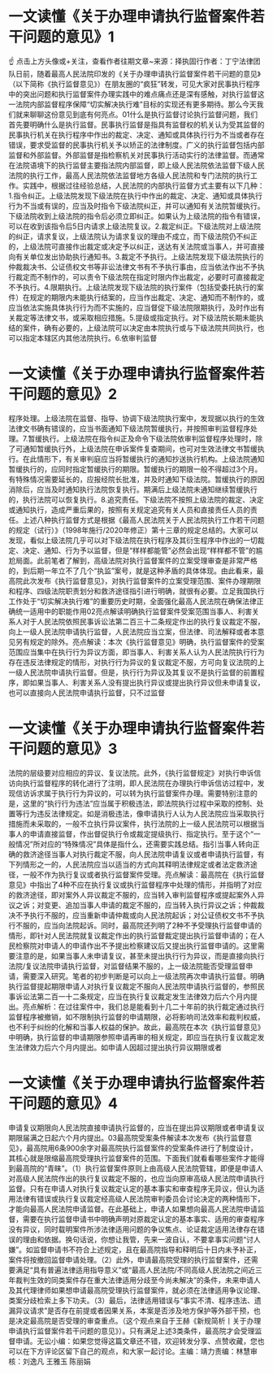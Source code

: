 # 一文读懂《关于办理申请执行监督案件若干问题的意见》1

☝ 点击上方头像或+关注，查看作者往期文章~来源：择执固行作者：丁宁法律团队日前，随着最高人民法院印发的《关于办理申请执行监督案件若干问题的意见》（以下简称《执行监督意见》）在朋友圈的“疯狂”转发，可见大家对民事执行程序中的突出问题和执行监督案件办理实践中的难点痛点还是深有感触，对执行监督这一法院内部监督程序保障“切实解决执行难”目标的实现还有更多期待。那么今天我们就来聊聊这份意见到底有何亮点。01什么是执行监督讨论执行监督问题，我们首先要明确什么是执行监督。民事执行监督是指具有监督权的机关认为受其监督的民事执行机关在执行程序中作出的裁定、决定、通知或具体执行行为不当或者存在错误，要求受监督的民事执行机关予以矫正的法律制度。广义的执行监督包括内部监督和外部监督。外部监督是指检察机关对民事执行活动实行的法律监督。而通常在法院语境下的执行监督主要指法院内部监督，即上级人民法院依法监督下级人民法院的执行工作，最高人民法院依法监督地方各级人民法院和专门法院的执行工作。实践中，根据过往经验总结，人民法院的内部执行监督方式主要有以下几种：1.指令纠正。上级法院发现下级法院在执行中作出的裁定、决定、通知或具体执行行为不当或有误的，应当及时指令下级法院纠正，并可以通知有关法院暂缓执行。下级法院收到上级法院的指令后必须立即纠正。如果认为上级法院的指令有错误，可以在收到该指令后5日内请求上级法院复议。2.裁定纠正。下级法院对上级法院的纠正，请求复议，上级法院认为请求复议的理由不成立，而下级法院仍不纠正的，上级法院可直接作出裁定或决定予以纠正，送达有关法院或当事人，并可直接向有关单位发出协助执行通知书。3.裁定不予执行。上级法院发现下级法院执行的仲裁裁决书、公证债权文书等非讼法律文书有不予执行事由，应当依法作出不予执行裁定而不制作的，可以责令下级法院在指定时限内作出裁定，必要时可直接裁定不予执行。4.限期执行。上级法院发现下级法院的执行案件（包括受委托执行的案件）在规定的期限内未能执行结案的，应当作出裁定、决定、通知而不制作的，或应当依法实施具体执行行为而不实施的，应当督促下级法院限期执行，及时作出有关裁定等法律文书，或采取相应措施。5.提级或指定执行。对下级法院长期未能执结的案件，确有必要的，上级法院可以决定由本院执行或与下级法院共同执行，也可以指定本辖区内其他法院执行。6.依审判监督

# 一文读懂《关于办理申请执行监督案件若干问题的意见》2

程序处理。上级法院在监督、指导、协调下级法院执行案中，发现据以执行的生效法律文书确有错误的，应当书面通知下级法院暂缓执行，并按照审判监督程序处理。7.暂缓执行。上级法院在指令纠正及命令下级法院依审判监督程序处理时，除了可通知暂缓执行外，上级法院在申诉案件复查期间，也可对生效法律文书暂缓执行。在此情形下，有关审判庭应当将暂缓执行的通知抄送执行机构。上级法院通知暂缓执行的，应同时指定暂缓执行的期限。暂缓执行的期限一般不得超过3个月。有特殊情况需要延长的，应报经院长批准，并及时通知下级法院。暂缓执行的原因消除后，应当及时通知执行法院恢复执行。期满后上级法院未通知继续暂缓执行的，执行法院可以恢复执行。8.追究责任。下级法院不按照上级法院的裁定、决定或通知执行，造成严重后果的，按照有关规定追究有关人员和直接责任人员的责任。上述八种执行监督方式是根据《最高人民法院关于人民法院执行工作若干问题的规定（试行）》（1998年施行/2020年修正）第十三章的规定总结的。大家可以发现，看似上级法院几乎可以对下级法院在执行程序及其衍生程序中作出的一切裁定、决定、通知、行为予以监督，但是“样样都能管”必然会出现“样样都不管”的尴尬局面。此前笔者了解到，高级法院对执行监督案件的立案受理审查是非常严格的，到后期一年立不了几个“执监”案号，就是这种矛盾的具体体现。由此看来，最高院此次发布《执行监督意见》，对执行监督案件的立案受理范围、案件办理期限和程序、四级法院职责划分和救济途径指引进行明确，就很有必要。立足我国执行工作处于“切实解决执行难”的重要历史时期，全面强化最高人民法院在确保法律正确统一适用中的职能作用02亮点解读明确执行监督案件受案范围当事人、利害关系人对于人民法院依照民事诉讼法第二百三十二条规定作出的执行复议裁定不服，向上一级人民法院申请执行监督，人民法院应当立案，但法律、司法解释或者本意见另有规定的除外。亮点解读：本次《执行监督意见》明确，执行监督案件的受案范围应当集中在执行行为异议方面，即当事人、利害关系人认为人民法院执行行为存在违反法律规定的情形，对执行行为异议的复议裁定不服，方可向复议法院的上一级人民法院申请执行监督。但是，执行行为异议及其复议不是执行监督的前置程序，即如果当事人、利害关系人没有提出执行异议或提出执行异议但未申请复议，也可以直接向人民法院申请执行监督，只不过监督

# 一文读懂《关于办理申请执行监督案件若干问题的意见》3

法院的层级要对应相应的异议、复议法院。此外，《执行监督规定》对执行申诉信访向执行监督程序的转化进行了注明，即人民法院在办理执行申诉信访过程中，发现信访诉求属于执行行为异议的，可以转为执行监督案件办理。需要特别注意的是，这里的“执行行为违法”应当属于积极违法，即法院执行过程中采取的控制、处置等行为违反法律规定。如是消极违法，像申请执行人认为人民法院应当采取执行措施而未采取的，一般不立执行异议案件，执行法院的上一级人民法院可以根据当事人的申请直接监督，作出督促执行令或裁定提级执行、指定执行。至于这个“一般情况”所对应的“特殊情况”具体是指什么，还需要实践总结。指引当事人转向正确的救济途径当事人对执行裁定不服，向人民法院申请复议或者申请执行监督，有下列情形之一的，人民法院应当以适当的方式向其释明法律规定或者法定救济途径，一般不作为执行复议或者执行监督案件受理。亮点解读：最高院在《执行监督意见》中指出了4种不应在执行复议或执行监督程序中处理的情形，并指明了对应的救济途径，即对案外人异议裁定不服的，应当转入审判监督程序或提起案外人异议之诉；对变更、追加当事人申请的裁定不服的，应当转入执行异议之诉；仲裁裁决不予执行不服的，应当重新申请仲裁或向人民法院起诉；对公证债权文书不予执行不服的，应当向法院起诉。同时，最高院还列明了2种不予受理执行监督申请的情形，即针对人民法院就复议裁定作出的执行监督裁定提出执行监督申请的；在人民检察院对申请人的申请作出不予提出检察建议后又提出执行监督申请的。这里需要注意的是，如果当事人未申请复议，甚至未提出执行行为异议，而是直接向执行法院/复议法院申请执行监督，对监督结果不服的，上一级法院能否受理监督申请，需要深入研究。笔者的初步判断是可以向上一级法院再次申请执行监督。明确执行监督提起期限申请人对执行复议裁定不服向人民法院申请执行监督的，参照民事诉讼法第二百一十二条规定，应当在执行复议裁定发生法律效力后六个月内提出。亮点解析：在过往案件中，我们总是能看到十几二十年前的执行裁定通过执行监督程序被撤销，如不限制执行监督的申请期限，必将影响司法效率和裁判权威，也不利于纠纷的化解和当事人权益的保护。故此，最高院在本次《执行监督意见》中明确，执行监督的申请期限参照申请再审的相关规定，即应当在执行复议裁定发生法律效力后六个月内提出。如申请人因超过提出执行异议期限或者

# 一文读懂《关于办理申请执行监督案件若干问题的意见》4

申请复议期限向人民法院直接申请执行监督的，应当在提出异议期限或者申请复议期限届满之日起六个月内提出。03最高院受案条件解读本次发布《执行监督意见》，最高院用6条900余字对最高院执行监督案件的受案条件进行了制度设计，其核心就是限缩最高院受理执行监督案件的范围。下面我们就看看哪些案件才能得到最高院的“青睐”。（1）执行监督案件原则上由高级人民法院管辖，即便是申请人对高级人民法院作出的执行复议裁定不服的，也应当向原审高级人民法院申请执行监督。只有在申请人对执行复议裁定认定的基本事实和审查程序无异议，但认为适用法律有错误或执行复议裁定经高级人民法院审判委员会讨论决定的两种情形下，才能向最高人民法院申请监督。在此基础上，申请人如果想向最高人民法院申请监督，需要在执行监督申请书中明确声明对原裁定认定的基本事实、适用的审查程序没有异议，同时载明案件所涉法律适用问题的争议焦点、论证裁定适用法律存在错误的理由和依据。换句话说，你想让我管，先来一波自认，不要拿事实问题“讨人嫌”。如监督申请书不符合上述规定，且在最高院指导和释明后十日内未予补正，案件将按撤回监督申请处理。（2）此外，申请最高院受理的执行监督案件，还需要满足“具有普遍法律适用指导意义”或“最高人民法院/不同高级人民法院之间近三年裁判生效的同类案件存在重大法律适用分歧至今尚未解决”的条件，未来申请人及其代理律师如果想申请最高院受理执行监督案件，就必须在法律适用争议论理、类案分歧检索上多下功夫。（3）最后，法律适用错误与“事实不清、程序违法、遗漏异议请求”是否存在前提或者因果关系，本案是否涉及地方保护等外部干预，也是决定最高院是否受理的审查重点。（这个观点来自于王赫《新规简析丨关于办理申请执行监督案件若干问题的意见》）。只有满足上述3类条件，最高院才会受理监督申请。无讼小编：如果您觉得这篇文章还不错，欢迎转发分享、点赞收藏，您也可以在下方评论区留下自己的观点，和大家一起讨论。主编：靖力责编：林慧审核：刘逸凡 王雅玉 陈丽娟

